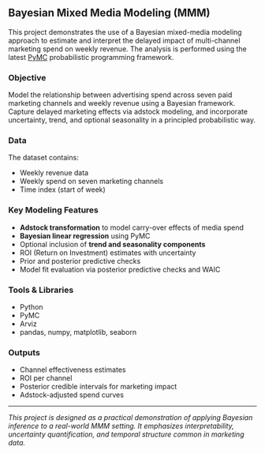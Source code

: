 ## Bayesian Mixed Media Modeling (MMM)

This project demonstrates the use of a Bayesian mixed-media modeling approach to estimate and interpret the delayed impact of multi-channel marketing spend on weekly revenue. The analysis is performed using the latest [PyMC](https://www.pymc.io/) probabilistic programming framework.

### Objective

Model the relationship between advertising spend across seven paid marketing channels and weekly revenue using a Bayesian framework. Capture delayed marketing effects via adstock modeling, and incorporate uncertainty, trend, and optional seasonality in a principled probabilistic way.

### Data

The dataset contains:
- Weekly revenue data
- Weekly spend on seven marketing channels
- Time index (start of week)

### Key Modeling Features

- **Adstock transformation** to model carry-over effects of media spend
- **Bayesian linear regression** using PyMC
- Optional inclusion of **trend and seasonality components**
- ROI (Return on Investment) estimates with uncertainty
- Prior and posterior predictive checks
- Model fit evaluation via posterior predictive checks and WAIC

### Tools & Libraries

- Python
- PyMC
- Arviz
- pandas, numpy, matplotlib, seaborn

### Outputs

- Channel effectiveness estimates
- ROI per channel
- Posterior credible intervals for marketing impact
- Adstock-adjusted spend curves

---

*This project is designed as a practical demonstration of applying Bayesian inference to a real-world MMM setting. It emphasizes interpretability, uncertainty quantification, and temporal structure common in marketing data.*
